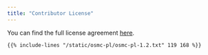 ```yaml
---
title: "Contributor License"
---
```


You can find the full license agreement <a href="https://openmodelica.org/osmc-pl/osmc-pl-1.2.txt">here</a>.

```txt {linenos=table,linenostart=119,hl_lines=["119-168"]}
{{% include-lines "/static/osmc-pl/osmc-pl-1.2.txt" 119 168 %}}
```